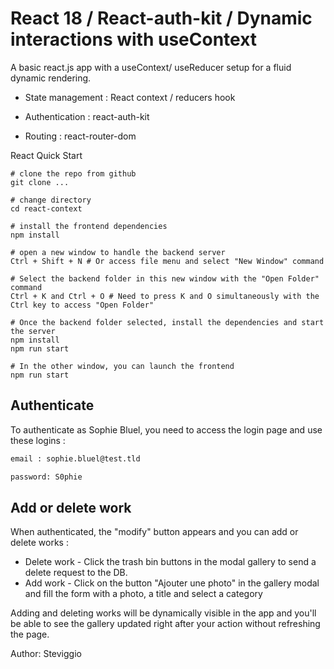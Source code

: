 # React 18 / React-auth-kit / Dynamic interactions with useContext

A basic react.js app with a useContext/ useReducer setup for a fluid dynamic rendering.

- State management : React context / reducers hook

- Authentication : react-auth-kit

- Routing : react-router-dom

React Quick Start

``` shell
# clone the repo from github 
git clone ...

# change directory
cd react-context

# install the frontend dependencies
npm install

# open a new window to handle the backend server 
Ctrl + Shift + N # Or access file menu and select "New Window" command

# Select the backend folder in this new window with the "Open Folder" command
Ctrl + K and Ctrl + O # Need to press K and O simultaneously with the Ctrl key to access "Open Folder"

# Once the backend folder selected, install the dependencies and start the server
npm install
npm run start

# In the other window, you can launch the frontend
npm run start
```

## Authenticate

To authenticate as Sophie Bluel, you need to access the login page and use these logins :

``` txt
email : sophie.bluel@test.tld

password: S0phie 
```

## Add or delete work

When authenticated, the "modify" button appears and you can add or delete works :

- Delete work - Click the trash bin buttons in the modal gallery to send a delete request to the DB.
- Add work - Click on the button "Ajouter une photo" in the gallery modal and fill the form with a photo, a title and select a category

Adding and deleting works will be dynamically visible in the app and you'll be able to see the gallery updated right after your action without refreshing the page.

Author: Steviggio
